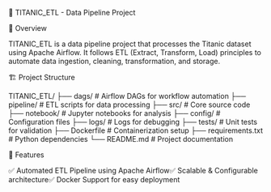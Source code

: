 🚢 TITANIC_ETL - Data Pipeline Project

📌 Overview

TITANIC_ETL is a data pipeline project that processes the Titanic dataset using Apache Airflow. It follows ETL (Extract, Transform, Load) principles to automate data ingestion, cleaning, transformation, and storage.

🏗 Project Structure

TITANIC_ETL/
├── dags/                  # Airflow DAGs for workflow automation
├── pipeline/              # ETL scripts for data processing
├── src/                   # Core source code
├── notebook/              # Jupyter notebooks for analysis
├── config/                # Configuration files
├── logs/                  # Logs for debugging
├── tests/                 # Unit tests for validation
├── Dockerfile             # Containerization setup
├── requirements.txt       # Python dependencies
└── README.md              # Project documentation

🚀 Features

✅ Automated ETL Pipeline using Apache Airflow✅ Scalable & Configurable architecture✅ Docker Support for easy deployment
